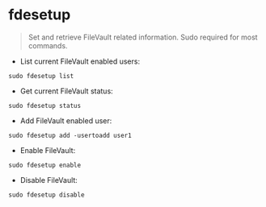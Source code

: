 # fdesetup

> Set and retrieve FileVault related information.
> Sudo required for most commands.

- List current FileVault enabled users:

`sudo fdesetup list`

- Get current FileVault status:

`sudo fdesetup status`

- Add FileVault enabled user:

`sudo fdesetup add -usertoadd user1`

- Enable FileVault:

`sudo fdesetup enable`

- Disable FileVault:

`sudo fdesetup disable`
